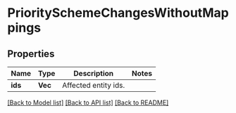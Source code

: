 # PrioritySchemeChangesWithoutMappings

## Properties

Name | Type | Description | Notes
------------ | ------------- | ------------- | -------------
**ids** | **Vec<i64>** | Affected entity ids. | 

[[Back to Model list]](../README.md#documentation-for-models) [[Back to API list]](../README.md#documentation-for-api-endpoints) [[Back to README]](../README.md)


